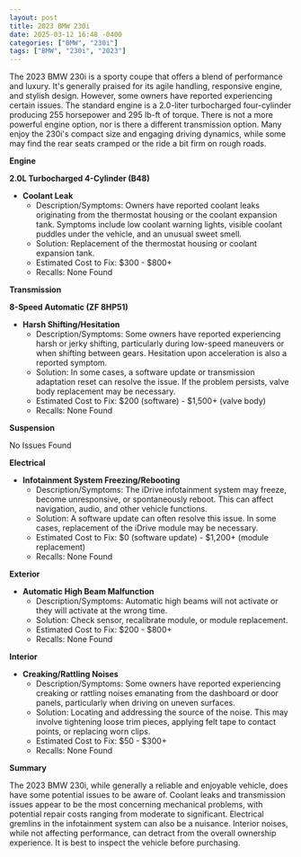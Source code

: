 ```yaml
---
layout: post
title: 2023 BMW 230i
date: 2025-03-12 16:48 -0400
categories: ["BMW", "230i"]
tags: ["BMW", "230i", "2023"]
---
```

The 2023 BMW 230i is a sporty coupe that offers a blend of performance and luxury. It's generally praised for its agile handling, responsive engine, and stylish design. However, some owners have reported experiencing certain issues. The standard engine is a 2.0-liter turbocharged four-cylinder producing 255 horsepower and 295 lb-ft of torque. There is not a more powerful engine option, nor is there a different transmission option. Many enjoy the 230i's compact size and engaging driving dynamics, while some may find the rear seats cramped or the ride a bit firm on rough roads.

**Engine**

**2.0L Turbocharged 4-Cylinder (B48)**

*   **Coolant Leak**
    *   Description/Symptoms: Owners have reported coolant leaks originating from the thermostat housing or the coolant expansion tank. Symptoms include low coolant warning lights, visible coolant puddles under the vehicle, and an unusual sweet smell.
    *   Solution: Replacement of the thermostat housing or coolant expansion tank.
    *   Estimated Cost to Fix: $300 - $800+
    *   Recalls: None Found

**Transmission**

**8-Speed Automatic (ZF 8HP51)**

*   **Harsh Shifting/Hesitation**
    *   Description/Symptoms: Some owners have reported experiencing harsh or jerky shifting, particularly during low-speed maneuvers or when shifting between gears. Hesitation upon acceleration is also a reported symptom.
    *   Solution: In some cases, a software update or transmission adaptation reset can resolve the issue. If the problem persists, valve body replacement may be necessary.
    *   Estimated Cost to Fix: $200 (software) - $1,500+ (valve body)
    *   Recalls: None Found

**Suspension**

No Issues Found

**Electrical**

*   **Infotainment System Freezing/Rebooting**
    *   Description/Symptoms: The iDrive infotainment system may freeze, become unresponsive, or spontaneously reboot. This can affect navigation, audio, and other vehicle functions.
    *   Solution: A software update can often resolve this issue. In some cases, replacement of the iDrive module may be necessary.
    *   Estimated Cost to Fix: $0 (software update) - $1,200+ (module replacement)
    *   Recalls: None Found

**Exterior**

*   **Automatic High Beam Malfunction**
    *   Description/Symptoms: Automatic high beams will not activate or they will activate at the wrong time.
    *   Solution: Check sensor, recalibrate module, or module replacement.
    *   Estimated Cost to Fix: $200 - $800+
    *   Recalls: None Found

**Interior**

*   **Creaking/Rattling Noises**
    *   Description/Symptoms: Some owners have reported experiencing creaking or rattling noises emanating from the dashboard or door panels, particularly when driving on uneven surfaces.
    *   Solution: Locating and addressing the source of the noise. This may involve tightening loose trim pieces, applying felt tape to contact points, or replacing worn clips.
    *   Estimated Cost to Fix: $50 - $300+
    *   Recalls: None Found

**Summary**

The 2023 BMW 230i, while generally a reliable and enjoyable vehicle, does have some potential issues to be aware of. Coolant leaks and transmission issues appear to be the most concerning mechanical problems, with potential repair costs ranging from moderate to significant. Electrical gremlins in the infotainment system can also be a nuisance. Interior noises, while not affecting performance, can detract from the overall ownership experience. It is best to inspect the vehicle before purchasing.

